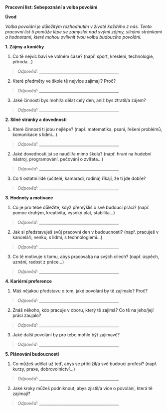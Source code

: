 **Pracovní list: Sebepoznání a volba povolání**

**Úvod**

*Volba povolání je důležitým rozhodnutím v životě každého z nás. Tento
pracovní list ti pomůže lépe se zamyslet nad svými zájmy, silnými
stránkami a hodnotami, které mohou ovlivnit tvou volbu budoucího
povolání.*

**1. Zájmy a koníčky**

1.  Co tě nejvíc baví ve volném čase? (např. sport, kreslení,
    technologie, příroda\...)

> *Odpověď:*
> \_\_\_\_\_\_\_\_\_\_\_\_\_\_\_\_\_\_\_\_\_\_\_\_\_\_\_\_\_\_\_\_\_\_\_\_\_\_\_\_

2.  Které předměty ve škole tě nejvíce zajímají? Proč?

> *Odpověď:*
> \_\_\_\_\_\_\_\_\_\_\_\_\_\_\_\_\_\_\_\_\_\_\_\_\_\_\_\_\_\_\_\_\_\_\_\_\_\_\_\_

3.  Jaké činnosti bys mohl/a dělat celý den, aniž bys ztratil/a zájem?

> *Odpověď:*
> \_\_\_\_\_\_\_\_\_\_\_\_\_\_\_\_\_\_\_\_\_\_\_\_\_\_\_\_\_\_\_\_\_\_\_\_\_\_\_\_

**2. Silné stránky a dovednosti**

1.  Které činnosti ti jdou nejlépe? (např. matematika, psaní, řešení
    problémů, komunikace s lidmi\...)

> *Odpověď:*
> \_\_\_\_\_\_\_\_\_\_\_\_\_\_\_\_\_\_\_\_\_\_\_\_\_\_\_\_\_\_\_\_\_\_\_\_\_\_\_\_

2.  Jaké dovednosti jsi se naučil/a mimo školu? (např. hraní na hudební
    nástroj, programování, pečování o zvířata\...)

> *Odpověď:*
> \_\_\_\_\_\_\_\_\_\_\_\_\_\_\_\_\_\_\_\_\_\_\_\_\_\_\_\_\_\_\_\_\_\_\_\_\_\_\_\_

3.  Co ti ostatní lidé (učitelé, kamarádi, rodina) říkají, že ti jde
    dobře?

> *Odpověď:*
> \_\_\_\_\_\_\_\_\_\_\_\_\_\_\_\_\_\_\_\_\_\_\_\_\_\_\_\_\_\_\_\_\_\_\_\_\_\_\_\_

**3. Hodnoty a motivace**

1.  Co je pro tebe důležité, když přemýšlíš o své budoucí práci? (např.
    pomoc druhým, kreativita, vysoký plat, stabilita\...)

> *Odpověď:*
> \_\_\_\_\_\_\_\_\_\_\_\_\_\_\_\_\_\_\_\_\_\_\_\_\_\_\_\_\_\_\_\_\_\_\_\_\_\_\_\_

2.  Jak si představuješ svůj pracovní den v budoucnosti? (např. pracuješ
    v kanceláři, venku, s lidmi, s technologiemi\...)

> *Odpověď:*
> \_\_\_\_\_\_\_\_\_\_\_\_\_\_\_\_\_\_\_\_\_\_\_\_\_\_\_\_\_\_\_\_\_\_\_\_\_\_\_\_

3.  Co tě motivuje k tomu, abys pracoval/a na svých cílech? (např.
    úspěch, uznání, radost z práce\...)

> *Odpověď:*
> \_\_\_\_\_\_\_\_\_\_\_\_\_\_\_\_\_\_\_\_\_\_\_\_\_\_\_\_\_\_\_\_\_\_\_\_\_\_\_\_

**4. Kariérní preference**

1.  Máš nějakou představu o tom, jaké povolání by tě zajímalo? Proč?

> *Odpověď:*
> \_\_\_\_\_\_\_\_\_\_\_\_\_\_\_\_\_\_\_\_\_\_\_\_\_\_\_\_\_\_\_\_\_\_\_\_\_\_\_\_

2.  Znáš někoho, kdo pracuje v oboru, který tě zajímá? Co tě na
    jeho/její práci zaujalo?

> *Odpověď:*
> \_\_\_\_\_\_\_\_\_\_\_\_\_\_\_\_\_\_\_\_\_\_\_\_\_\_\_\_\_\_\_\_\_\_\_\_\_\_\_\_

3.  Jaké další povolání by pro tebe mohlo být zajímavé?

> *Odpověď:*
> \_\_\_\_\_\_\_\_\_\_\_\_\_\_\_\_\_\_\_\_\_\_\_\_\_\_\_\_\_\_\_\_\_\_\_\_\_\_\_\_

**5. Plánování budoucnosti**

1.  Co můžeš udělat už teď, abys se přiblížil/a své budoucí profesi?
    (např. kurzy, praxe, dobrovolnictví\...)

> *Odpověď:*
> \_\_\_\_\_\_\_\_\_\_\_\_\_\_\_\_\_\_\_\_\_\_\_\_\_\_\_\_\_\_\_\_\_\_\_\_\_\_\_\_

2.  Jaké kroky můžeš podniknout, abys zjistil/a více o povolání, která
    tě zajímají?

> *Odpověď:*
> \_\_\_\_\_\_\_\_\_\_\_\_\_\_\_\_\_\_\_\_\_\_\_\_\_\_\_\_\_\_\_\_\_\_\_\_\_\_\_\_
